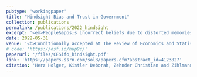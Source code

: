 ```yaml
---
pubtype: 'workingpaper'
title: "Hindsight Bias and Trust in Government"
collection: publications
permalink: /publications/2022_hindsight
excerpt: '<em>People&apos;s incorrect beliefs due to distorted memories cause a reduction in trust in government.</em>'
date: 2022-05-31
venue: '<b>Conditionally accepted at The Review of Economics and Statistics.</b>'
# code: 'https://osf.io/hup9c/'
paperurl: '/files/CESifo_hindsight.pdf'
link: 'https://papers.ssrn.com/sol3/papers.cfm?abstract_id=4123827'
citation: 'Herz Holger, Kistler Deborah, Zehnder Christian and Zihlmann Christian (2022). Hindsight Bias and Trust in Government. <b>Conditionally accepted at The Review of Economics and Statistics.</b>'
---
```

